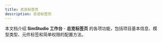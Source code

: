```yaml
---
title: 总览标签页
description: 总览标签页
---
```


本文档介绍 **SimStudio 工作台** - **总览标签页** 的各项功能，包括项目基本信息、模型类型、元件标签和简单权限的配置方法。




